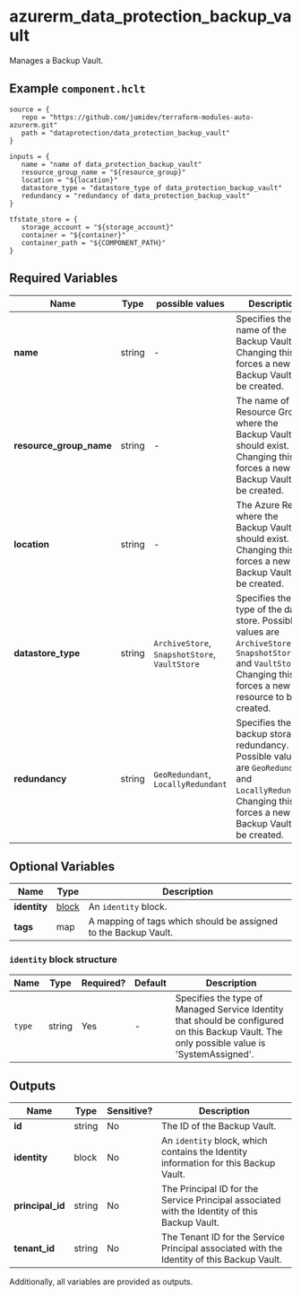 # azurerm_data_protection_backup_vault

Manages a Backup Vault.

## Example `component.hclt`

```hcl
source = {
   repo = "https://github.com/jumidev/terraform-modules-auto-azurerm.git" 
   path = "dataprotection/data_protection_backup_vault" 
}

inputs = {
   name = "name of data_protection_backup_vault" 
   resource_group_name = "${resource_group}" 
   location = "${location}" 
   datastore_type = "datastore_type of data_protection_backup_vault" 
   redundancy = "redundancy of data_protection_backup_vault" 
}

tfstate_store = {
   storage_account = "${storage_account}" 
   container = "${container}" 
   container_path = "${COMPONENT_PATH}" 
}

```

## Required Variables

| Name | Type |  possible values |  Description |
| ---- | --------- |  ----------- | ----------- |
| **name** | string |  -  |  Specifies the name of the Backup Vault. Changing this forces a new Backup Vault to be created. | 
| **resource_group_name** | string |  -  |  The name of the Resource Group where the Backup Vault should exist. Changing this forces a new Backup Vault to be created. | 
| **location** | string |  -  |  The Azure Region where the Backup Vault should exist. Changing this forces a new Backup Vault to be created. | 
| **datastore_type** | string |  `ArchiveStore`, `SnapshotStore`, `VaultStore`  |  Specifies the type of the data store. Possible values are `ArchiveStore`, `SnapshotStore` and `VaultStore`. Changing this forces a new resource to be created. | 
| **redundancy** | string |  `GeoRedundant`, `LocallyRedundant`  |  Specifies the backup storage redundancy. Possible values are `GeoRedundant` and `LocallyRedundant`. Changing this forces a new Backup Vault to be created. | 

## Optional Variables

| Name | Type |  Description |
| ---- | --------- |  ----------- |
| **identity** | [block](#identity-block-structure) |  An `identity` block. | 
| **tags** | map |  A mapping of tags which should be assigned to the Backup Vault. | 

### `identity` block structure

| Name | Type | Required? | Default | Description |
| ---- | ---- | --------- | ------- | ----------- |
| `type` | string | Yes | - | Specifies the type of Managed Service Identity that should be configured on this Backup Vault. The only possible value is 'SystemAssigned'. |



## Outputs

| Name | Type | Sensitive? | Description |
| ---- | ---- | --------- | --------- |
| **id** | string | No  | The ID of the Backup Vault. | 
| **identity** | block | No  | An `identity` block, which contains the Identity information for this Backup Vault. | 
| **principal_id** | string | No  | The Principal ID for the Service Principal associated with the Identity of this Backup Vault. | 
| **tenant_id** | string | No  | The Tenant ID for the Service Principal associated with the Identity of this Backup Vault. | 

Additionally, all variables are provided as outputs.
